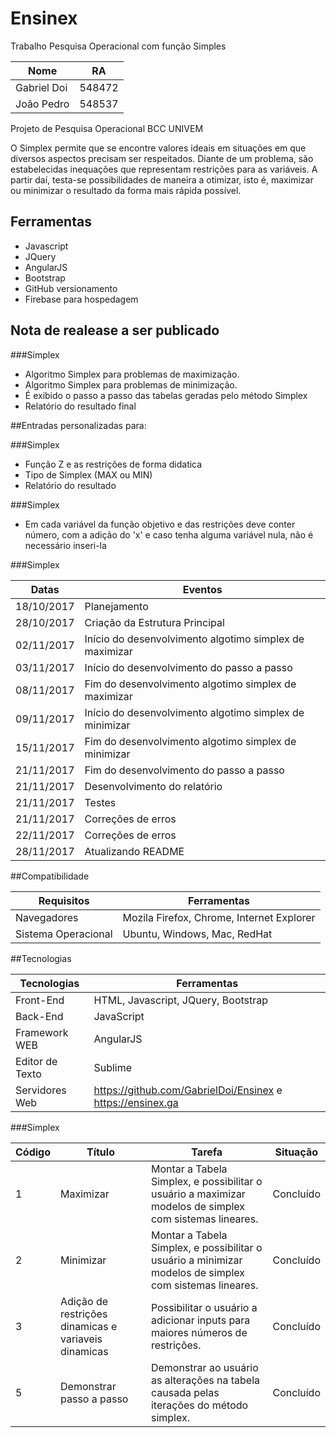 # Ensinex
Trabalho Pesquisa Operacional com função Simples


Nome							| RA
------------------------------	|--------
Gabriel Doi  	| 548472
João Pedro		| 548537

Projeto de Pesquisa Operacional
BCC UNIVEM

O Simplex permite que se encontre valores ideais em situações em que diversos aspectos precisam ser respeitados. Diante de um problema, são estabelecidas inequações que representam restrições para as variáveis. A partir daí, testa-se possibilidades de maneira a otimizar, isto é, maximizar ou minimizar o resultado da forma mais rápida possível.


## Ferramentas

- Javascript
- JQuery
- AngularJS
- Bootstrap
- GitHub versionamento
- Firebase para hospedagem

## Nota de realease a ser publicado

###Simplex

- Algoritmo Simplex para problemas de maximização.
- Algoritmo Simplex para problemas de minimização.
- É exibido o passo a passo das tabelas geradas pelo método Simplex
- Relatório do resultado final


##Entradas personalizadas para:

###Simplex

- Função Z e as restrições de forma didatica
- Tipo de Simplex (MAX ou MIN)
- Relatório do resultado


###Simplex

- Em cada variável da função objetivo e das restrições deve conter número, com a adição do 'x' e caso tenha alguma variável nula, não é necessário inseri-la




###Simplex

Datas 	  		  | Eventos
--------------- | ----------------------------------------------------------
18/10/2017    	| Planejamento
28/10/2017    	| Criação da Estrutura Principal
02/11/2017    	| Início do desenvolvimento algotimo simplex de maximizar
03/11/2017      | Início do desenvolvimento do passo a passo
08/11/2017  	  | Fim do desenvolvimento algotimo simplex de maximizar
09/11/2017    	| Início do desenvolvimento algotimo simplex de minimizar
15/11/2017    	| Fim do desenvolvimento algotimo simplex de minimizar
21/11/2017    	| Fim do desenvolvimento do passo a passo
21/11/2017    	| Desenvolvimento do relatório
21/11/2017    	| Testes
21/11/2017    	| Correções de erros
22/11/2017    	| Correções de erros
28/11/2017    	| Atualizando README


##Compatibilidade

Requisitos 			| Ferramentas
--------- 			| ------
Navegadores     	| Mozila Firefox, Chrome, Internet Explorer
Sistema Operacional | Ubuntu, Windows, Mac, RedHat

##Tecnologias

Tecnologias 	| Ferramentas
--------- 		| ------
Front-End     	| HTML, Javascript, JQuery, Bootstrap
Back-End    	  | JavaScript
Framework WEB   | AngularJS
Editor de Texto | Sublime
Servidores Web  | https://github.com/GabrielDoi/Ensinex e https://ensinex.ga



###Simplex

Código 		| Título 												| Tarefa 																									| Situação 
--------- 	| ------ 												| -------																									| ----------
1 			| Maximizar 											| Montar a Tabela Simplex, e possibilitar o usuário a maximizar modelos de simplex com sistemas lineares. 	| Concluído 
2 			| Minimizar 											| Montar a Tabela Simplex, e possibilitar o usuário a minimizar modelos de simplex com sistemas lineares. 	| Concluído 
3 			| Adição de restrições dinamicas e variaveis dinamicas	| Possibilitar o usuário a adicionar inputs para maiores números de restrições. 							| Concluído 
5 			| Demonstrar passo a passo 								| Demonstrar ao usuário as alterações na tabela causada pelas iterações do método simplex. 					| Concluído
